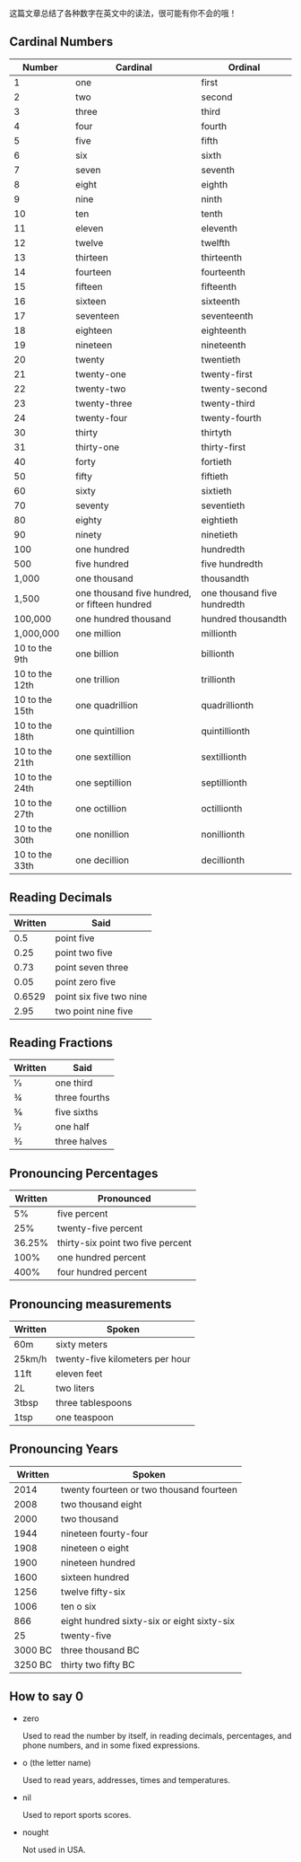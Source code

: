 
这篇文章总结了各种数字在英文中的读法，很可能有你不会的哦！

<!--more-->

## Cardinal Numbers

| Number         | Cardinal                                      | Ordinal                     |
| -------------- | --------------------------------------------- | --------------------------- |
| 1              | one                                           | first                       |
| 2              | two                                           | second                      |
| 3              | three                                         | third                       |
| 4              | four                                          | fourth                      |
| 5              | five                                          | fifth                       |
| 6              | six                                           | sixth                       |
| 7              | seven                                         | seventh                     |
| 8              | eight                                         | eighth                      |
| 9              | nine                                          | ninth                       |
| 10             | ten                                           | tenth                       |
| 11             | eleven                                        | eleventh                    |
| 12             | twelve                                        | twelfth                     |
| 13             | thirteen                                      | thirteenth                  |
| 14             | fourteen                                      | fourteenth                  |
| 15             | fifteen                                       | fifteenth                   |
| 16             | sixteen                                       | sixteenth                   |
| 17             | seventeen                                     | seventeenth                 |
| 18             | eighteen                                      | eighteenth                  |
| 19             | nineteen                                      | nineteenth                  |
| 20             | twenty                                        | twentieth                   |
| 21             | twenty-one                                    | twenty-first                |
| 22             | twenty-two                                    | twenty-second               |
| 23             | twenty-three                                  | twenty-third                |
| 24             | twenty-four                                   | twenty-fourth               |
| 30             | thirty                                        | thirtyth                    |
| 31             | thirty-one                                    | thirty-first                |
| 40             | forty                                         | fortieth                    |
| 50             | fifty                                         | fiftieth                    |
| 60             | sixty                                         | sixtieth                    |
| 70             | seventy                                       | seventieth                  |
| 80             | eighty                                        | eightieth                   |
| 90             | ninety                                        | ninetieth                   |
| 100            | one hundred                                   | hundredth                   |
| 500            | five hundred                                  | five hundredth              |
| 1,000          | one thousand                                  | thousandth                  |
| 1,500          | one thousand five hundred, or fifteen hundred | one thousand five hundredth |
| 100,000        | one hundred thousand                          | hundred thousandth          |
| 1,000,000      | one million                                   | millionth                   |
| 10 to the 9th  | one billion                                   | billionth                   |
| 10 to the 12th | one trillion                                  | trillionth                  |
| 10 to the 15th | one quadrillion                               | quadrillionth               |
| 10 to the 18th | one quintillion                               | quintillionth               |
| 10 to the 21th | one sextillion                                | sextillionth                |
| 10 to the 24th | one septillion                                | septillionth                |
| 10 to the 27th | one octillion                                 | octillionth                 |
| 10 to the 30th | one nonillion                                 | nonillionth                 |
| 10 to the 33th | one decillion                                 | decillionth                 |

## Reading Decimals

| Written | Said                    |
| ------- | ----------------------- |
| 0.5     | point five              |
| 0.25    | point two five          |
| 0.73    | point seven three       |
| 0.05    | point zero five         |
| 0.6529  | point six five two nine |
| 2.95    | two point nine five     |

## Reading Fractions

| Written | Said          |
| ------- | ------------- |
| 1⁄3     | one third     |
| 3⁄4     | three fourths |
| 5⁄6     | five sixths   |
| 1⁄2     | one half      |
| 3⁄2     | three halves  |

## Pronouncing Percentages

| Written | Pronounced                        |
| ------- | --------------------------------- |
| 5%      | five percent                      |
| 25%     | twenty-five percent               |
| 36.25%  | thirty-six point two five percent |
| 100%    | one hundred percent               |
| 400%    | four hundred percent              |

## Pronouncing measurements

| Written | Spoken                          |
| ------- | ------------------------------- |
| 60m     | sixty meters                    |
| 25km/h  | twenty-five kilometers per hour |
| 11ft    | eleven feet                     |
| 2L      | two liters                      |
| 3tbsp   | three tablespoons               |
| 1tsp    | one teaspoon                    |

## Pronouncing Years

| Written | Spoken                                     |
| ------- | ------------------------------------------ |
| 2014    | twenty fourteen or two thousand fourteen   |
| 2008    | two thousand eight                         |
| 2000    | two thousand                               |
| 1944    | nineteen fourty-four                       |
| 1908    | nineteen o eight                           |
| 1900    | nineteen hundred                           |
| 1600    | sixteen hundred                            |
| 1256    | twelve fifty-six                           |
| 1006    | ten o six                                  |
| 866     | eight hundred sixty-six or eight sixty-six |
| 25      | twenty-five                                |
| 3000 BC | three thousand BC                          |
| 3250 BC | thirty two fifty BC                        |

## How to say 0

- zero

  Used to read the number by itself, in reading decimals, percentages, and phone numbers, and in some fixed expressions.

- o (the letter name)

  Used to read years, addresses, times and temperatures.

- nil

  Used to report sports scores.

- nought

  Not used in USA.
